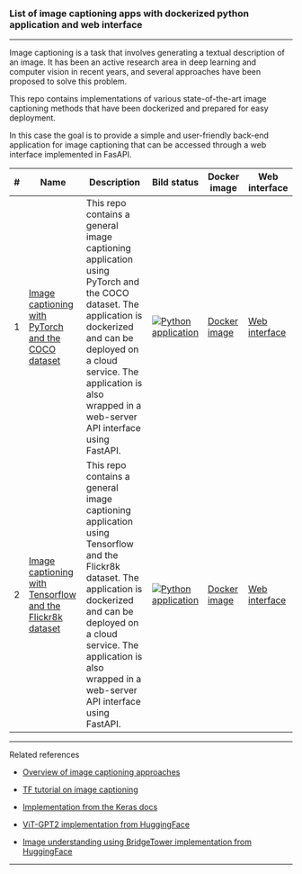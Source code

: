 
### List of image captioning apps with dockerized python application and web interface

---

Image captioning is a task that involves generating a textual description of an image.
It has been an active research area in deep learning and computer vision in recent years, 
and several approaches have been proposed to solve this problem.

This repo contains implementations of various state-of-the-art image captioning methods that have been dockerized 
and prepared for easy deployment. 

In this case the goal is to provide a simple and user-friendly back-end application for image captioning
that can be accessed through a web interface implemented in FasAPI.

| # | Name | Description | Bild status                                                                                                                                                                                                                    | Docker image                                                                                              | Web interface |
|---|---|---|--------------------------------------------------------------------------------------------------------------------------------------------------------------------------------------------------------------------------------|-----------------------------------------------------------------------------------------------------------|---|
| 1 | [Image captioning with PyTorch and the COCO dataset](https://github.com/bkocis/image-captioning-application-pytorch) | This repo contains a general image captioning application using PyTorch and the COCO dataset. The application is dockerized and can be deployed on a cloud service. The application is also wrapped in a web-server API interface using FastAPI. | [![Python application](https://github.com/bkocis/image-captioning-applications/actions/workflows/python-app.yml/badge.svg)](https://github.com/bkocis/image-captioning-applications/actions/workflows/python-app.yml)  | [Docker image](https://github.com/bkocis/image-captioning-application-pytorch/pkgs/container/application) | [Web interface](https://image-captioning-application-pytorch.herokuapp.com/) |
| 2 | [Image captioning with Tensorflow and the Flickr8k dataset](https://github.com/bkocis/image-captioning-application-tensorflow) | This repo contains a general image captioning application using Tensorflow and the Flickr8k dataset. The application is dockerized and can be deployed on a cloud service. The application is also wrapped in a web-server API interface using FastAPI. |  [![Python application](https://github.com/bkocis/image-captioning-application-tensorflow/actions/workflows/python-app.yml/badge.svg)](https://github.com/bkocis/image-captioning-application-tensorflow/actions/workflows/python-app.yml)  | [Docker image]()                                                                                          | [Web interface]()                                                                                         |


---
Related references

- [Overview of image captioning approaches](https://towardsdatascience.com/image-captioning-in-deep-learning-9cd23fb4d8d2)

- [TF tutorial on image captioning](https://www.tensorflow.org/tutorials/text/image_captioning)

- [Implementation from the Keras docs](https://keras.io/examples/vision/image_captioning/)

- [ViT-GPT2 implementation from HuggingFace](https://huggingface.co/nlpconnect/vit-gpt2-image-captioning)

- [Image understanding using BridgeTower implementation from HuggingFace](https://huggingface.co/docs/transformers/main/model_doc/bridgetower) 


---
